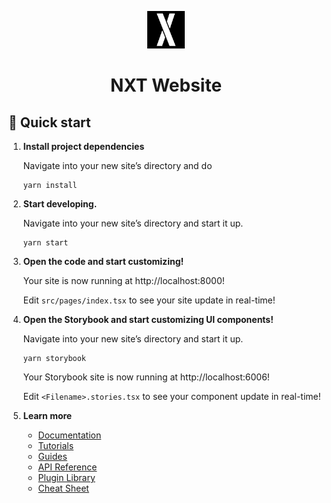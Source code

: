 <p align="center">
  <a href="https://nxt.tarento.com/">
    <img alt="NXT website" src="static/images/android-chrome-192x192.png" width="60" />
  </a>
</p>
<h1 align="center">
  NXT Website
</h1>

## 🚀 Quick start

1.  **Install project dependencies**

    Navigate into your new site’s directory and do

    ```shell
    yarn install
    ```

2.  **Start developing.**

    Navigate into your new site’s directory and start it up.

    ```shell
    yarn start
    ```

3.  **Open the code and start customizing!**

    Your site is now running at http://localhost:8000!

    Edit `src/pages/index.tsx` to see your site update in real-time!

4.  **Open the Storybook and start customizing UI components!**

    Navigate into your new site’s directory and start it up.

    ```shell
    yarn storybook
    ```

    Your Storybook site is now running at http://localhost:6006!

    Edit `<Filename>.stories.tsx` to see your component update in real-time!

5.  **Learn more**

    - [Documentation](https://www.gatsbyjs.com/docs/?utm_source=starter&utm_medium=readme&utm_campaign=minimal-starter-ts)
    - [Tutorials](https://www.gatsbyjs.com/tutorial/?utm_source=starter&utm_medium=readme&utm_campaign=minimal-starter-ts)
    - [Guides](https://www.gatsbyjs.com/tutorial/?utm_source=starter&utm_medium=readme&utm_campaign=minimal-starter-ts)
    - [API Reference](https://www.gatsbyjs.com/docs/api-reference/?utm_source=starter&utm_medium=readme&utm_campaign=minimal-starter-ts)
    - [Plugin Library](https://www.gatsbyjs.com/plugins?utm_source=starter&utm_medium=readme&utm_campaign=minimal-starter-ts)
    - [Cheat Sheet](https://www.gatsbyjs.com/docs/cheat-sheet/?utm_source=starter&utm_medium=readme&utm_campaign=minimal-starter-ts)
